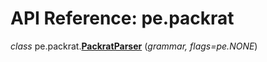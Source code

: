 
# API Reference: pe.packrat


*class* pe.packrat.**<a id="PackratParser" href="#PackratParser">PackratParser</a>**
(*grammar, flags=pe.NONE*)

